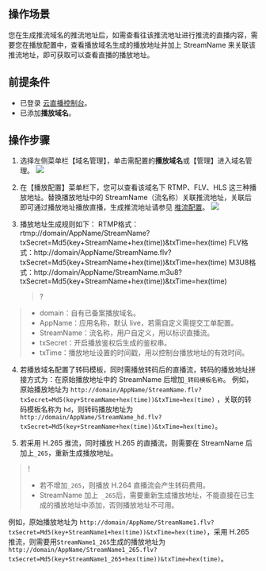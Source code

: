 ## 操作场景
您在生成推流域名的推流地址后，如需查看往该推流地址进行推流的直播内容，需要您在播放配置中，查看播放域名生成的播放地址并加上 StreamName 来关联该推流地址，即可获取可以查看直播的播放地址。

## 前提条件
 - 已登录 [云直播控制台](https://console.cloud.tencent.com/live)。
 - 已添加**播放域名**。

## 操作步骤
1. 选择左侧菜单栏【域名管理】，单击需配置的**播放域名**或【管理】进入域名管理。
 ![](https://main.qcloudimg.com/raw/dfe209c12ea1bf98090afad283f2b8e7.png)

2. 在【播放配置】菜单栏下，您可以查看该域名下 RTMP、FLV、HLS 这三种播放地址。替换播放地址中的 StreamName（流名称）关联推流地址，关联后即可通过播放地址播放直播，生成推流地址请参见 [推流配置](https://cloud.tencent.com/document/product/267/32833)。
 ![](https://main.qcloudimg.com/raw/25c219edc9d2713072f83f37da81a3cd.png)

3. 播放地址生成规则如下：
        RTMP格式：rtmp://domain/AppName/StreamName?txSecret=Md5(key+StreamName+hex(time))&txTime=hex(time)
        FLV格式：http://domain/AppName/StreamName.flv?txSecret=Md5(key+StreamName+hex(time))&txTime=hex(time)
        M3U8格式：http://domain/AppName/StreamName.m3u8?txSecret=Md5(key+StreamName+hex(time))&txTime=hex(time)
	>?
>- domain：自有已备案播放域名。
>- AppName：应用名称，默认 live，若需自定义需提交工单配置。
>- StreamName：流名称，用户自定义，用以标识直播流。
>- txSecret：开启播放鉴权后生成的鉴权串。
>- txTime：播放地址设置的时间戳，用以控制台播放地址的有效时间。

4. 若播放域名配置了转码模板，同时需播放转码后的直播流，转码的播放地址拼接方式为：在原始播放地址中的 StreamName 后增加`_转码模板名称`。
例如，原始播放地址为 `http://domain/AppName/StreamName.flv?txSecret=Md5(key+StreamName+hex(time))&txTime=hex(time)` ，关联的转码模板名称为 `hd`，则转码播放地址为 `http://domain/AppName/StreamName_hd.flv?txSecret=Md5(key+StreamName+hex(time))&txTime=hex(time)`。

5. 若采用 H.265 推流，同时播放 H.265 的直播流，则需要在 StreamName 后加上`_265`，重新生成播放地址。
>!
>- 若不增加`_265`，则播放  H.264 直播流会产生转码费用。
>- StreamName 加上` _265`后，需要重新生成播放地址，不能直接在已生成的播放地址中添加，否则播放地址不可用。
>
例如，原始播放地址为 `http://domain/AppName/StreamName1.flv?txSecret=Md5(key+StreamName1+hex(time))&txTime=hex(time)`，采用 H.265 推流，则需要用`StreamName1_265`生成的播放地址为`http://domain/AppName/StreamName1_265.flv?txSecret=Md5(key+StreamName1_265+hex(time))&txTime=hex(time)`。

